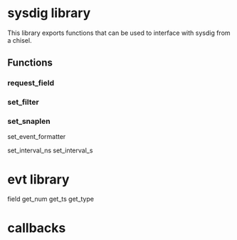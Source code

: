 # sysdig library
This library exports functions that can be used to interface with sysdig from a chisel.
## Functions
### request_field

### set_filter
### set_snaplen
set_event_formatter

set_interval_ns
set_interval_s
# evt library
field
get_num
get_ts
get_type
# callbacks
